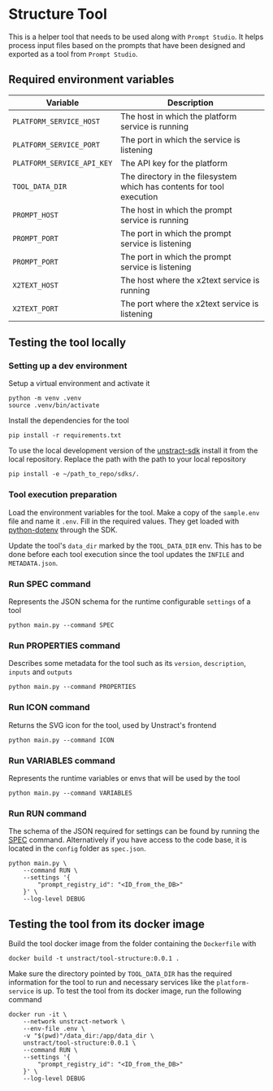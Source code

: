 # Structure Tool

This is a helper tool that needs to be used along with `Prompt Studio`. It helps process input files based on the prompts that have been designed and exported as a tool from `Prompt Studio`.

## Required environment variables

| Variable                   | Description                                                           |
| -------------------------- | --------------------------------------------------------------------- |
| `PLATFORM_SERVICE_HOST`    | The host in which the platform service is running                     |
| `PLATFORM_SERVICE_PORT`    | The port in which the service is listening                            |
| `PLATFORM_SERVICE_API_KEY` | The API key for the platform                                          |
| `TOOL_DATA_DIR`            | The directory in the filesystem which has contents for tool execution |
| `PROMPT_HOST`              | The host in which the prompt service is running                       |
| `PROMPT_PORT`              | The port in which the prompt service is listening                     |
| `PROMPT_PORT`              | The port in which the prompt service is listening                     |
| `X2TEXT_HOST`              | The host where the x2text service is running                          |
| `X2TEXT_PORT`              | The port where the x2text service is listening                        |

## Testing the tool locally

### Setting up a dev environment

Setup a virtual environment and activate it

```commandline
python -m venv .venv
source .venv/bin/activate
```

Install the dependencies for the tool

```commandline
pip install -r requirements.txt
```

To use the local development version of the [unstract-sdk](https://pypi.org/project/unstract-sdk/) install it from the local repository.
Replace the path with the path to your local repository

```commandline
pip install -e ~/path_to_repo/sdks/.
```

### Tool execution preparation

Load the environment variables for the tool.
Make a copy of the `sample.env` file and name it `.env`. Fill in the required values.
They get loaded with [python-dotenv](https://pypi.org/project/python-dotenv/) through the SDK.

Update the tool's `data_dir` marked by the `TOOL_DATA_DIR` env. This has to be done before each tool execution since the tool updates the `INFILE` and `METADATA.json`.

### Run SPEC command

Represents the JSON schema for the runtime configurable `settings` of a tool

```commandline
python main.py --command SPEC
```

### Run PROPERTIES command

Describes some metadata for the tool such as its `version`, `description`, `inputs` and `outputs`

```commandline
python main.py --command PROPERTIES
```

### Run ICON command

Returns the SVG icon for the tool, used by Unstract's frontend

```commandline
python main.py --command ICON
```

### Run VARIABLES command

Represents the runtime variables or envs that will be used by the tool

```commandline
python main.py --command VARIABLES
```

### Run RUN command

The schema of the JSON required for settings can be found by running the [SPEC](#run-spec-command) command. Alternatively if you have access to the code base, it is located in the `config` folder as `spec.json`.

```commandline
python main.py \
    --command RUN \
    --settings '{
        "prompt_registry_id": "<ID_from_the_DB>"
    }' \
    --log-level DEBUG

```

## Testing the tool from its docker image

Build the tool docker image from the folder containing the `Dockerfile` with

```commandline
docker build -t unstract/tool-structure:0.0.1 .
```

Make sure the directory pointed by `TOOL_DATA_DIR` has the required information for the tool to run and
necessary services like the `platform-service` is up.
To test the tool from its docker image, run the following command

```commandline
docker run -it \
    --network unstract-network \
    --env-file .env \
    -v "$(pwd)"/data_dir:/app/data_dir \
    unstract/tool-structure:0.0.1 \
    --command RUN \
    --settings '{
        "prompt_registry_id": "<ID_from_the_DB>"
    }' \
    --log-level DEBUG

```
